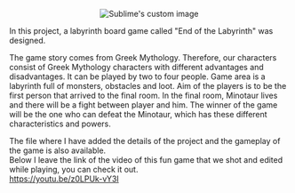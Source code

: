 <p align="center">
  <img src="https://github.com/waldyr/Sublime-Installer/blob/master/sublime_text.png?raw=true" alt="Sublime's custom image"/>
</p>

In this project, a labyrinth board game called "End of the Labyrinth" was designed.

The game story comes from Greek Mythology. Therefore, our characters consist of Greek Mythology characters with different advantages and disadvantages. It can be played by two 
to four people. Game area is a labyrinth full of monsters, obstacles and loot. Aim of the players is to be the first person that arrived to the final room. In the final room, Minotaur lives and there will be a fight between player and him. The winner of the game will be the one who can defeat the Minotaur, which has these different characteristics and powers.

The file where I have added the details of the project and the gameplay of the game is also available. </br>
Below I leave the link of the video of this fun game that we shot and edited while playing, you can check it out. </br>
https://youtu.be/z0LPUk-vY3I


